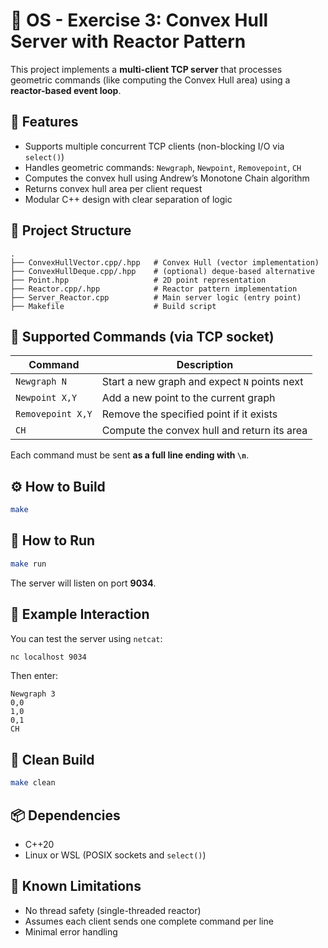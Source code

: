# 🧠 OS - Exercise 3: Convex Hull Server with Reactor Pattern

This project implements a **multi-client TCP server** that processes geometric commands (like computing the Convex Hull area) using a **reactor-based event loop**.

## 🚀 Features

- Supports multiple concurrent TCP clients (non-blocking I/O via `select()`)
- Handles geometric commands: `Newgraph`, `Newpoint`, `Removepoint`, `CH`
- Computes the convex hull using Andrew’s Monotone Chain algorithm
- Returns convex hull area per client request
- Modular C++ design with clear separation of logic

## 📁 Project Structure

```
.
├── ConvexHullVector.cpp/.hpp   # Convex Hull (vector implementation)
├── ConvexHullDeque.cpp/.hpp    # (optional) deque-based alternative
├── Point.hpp                   # 2D point representation
├── Reactor.cpp/.hpp            # Reactor pattern implementation
├── Server_Reactor.cpp          # Main server logic (entry point)
├── Makefile                    # Build script
```

## 💬 Supported Commands (via TCP socket)

| Command             | Description                                 |
|---------------------|---------------------------------------------|
| `Newgraph N`        | Start a new graph and expect `N` points next |
| `Newpoint X,Y`      | Add a new point to the current graph        |
| `Removepoint X,Y`   | Remove the specified point if it exists     |
| `CH`                | Compute the convex hull and return its area |

Each command must be sent **as a full line ending with `\n`**.

## ⚙️ How to Build

```bash
make
```

## 🧪 How to Run

```bash
make run
```

The server will listen on port **9034**.

## 🔄 Example Interaction

You can test the server using `netcat`:

```bash
nc localhost 9034
```

Then enter:

```
Newgraph 3
0,0
1,0
0,1
CH
```

## 🧹 Clean Build

```bash
make clean
```

## 📦 Dependencies

- C++20
- Linux or WSL (POSIX sockets and `select()`)

## 🔧 Known Limitations

- No thread safety (single-threaded reactor)
- Assumes each client sends one complete command per line
- Minimal error handling
